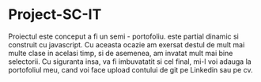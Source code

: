 # Project-SC-IT

Proiectul este conceput a fi un semi - portofoliu. este partial dinamic si construit cu javascript. 
Cu aceasta ocazie am exersat destul de mult mai multe clase in acelasi timp, si de asemenea, am invatat mult mai bine selectorii. 
Cu siguranta insa, va fi imbuvatatit si cel final, mi-l voi adauga la portofoliul meu, cand voi face upload contului de git pe Linkedin sau pe cv.
